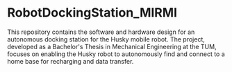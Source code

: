 # RobotDockingStation_MIRMI
This repository contains the software and hardware design for an autonomous docking station for the Husky mobile robot. The project, developed as a Bachelor's Thesis in Mechanical Engineering at the TUM, focuses on enabling the Husky robot to autonomously find and connect to a home base for recharging and data transfer.

